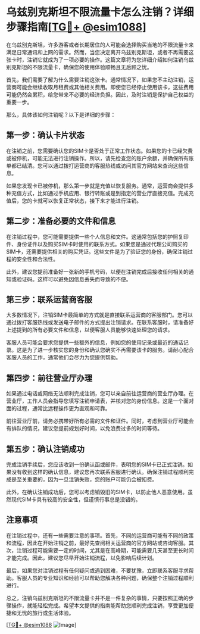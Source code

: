 # 乌兹别克斯坦不限流量卡怎么注销？详细步骤指南[[TG💪+ @esim1088](https://t.me/s/esim1088)]

在乌兹别克斯坦，许多游客或者长期居住的人可能会选择购买当地的不限流量卡来满足日常通讯和上网的需求。然而，当您决定离开乌兹别克斯坦，或者不再需要这张卡时，注销它就成为了一项必要的操作。这篇文章将为您详细介绍如何注销乌兹别克斯坦的不限流量卡，确保您的使用体验顺畅且无后顾之忧。

首先，我们需要了解为什么需要注销这张卡。通常情况下，如果您不主动注销，运营商可能会继续收取月租费或其他相关费用。即使您已经停止使用该卡，这些费用可能仍然会累积，给您带来不必要的经济负担。因此，及时注销是保护自己权益的重要一步。

那么，具体该如何注销呢？以下是详细的步骤：

## 第一步：确认卡片状态

在注销之前，您需要确认您的SIM卡是否处于正常工作状态。如果您的卡已经欠费或被停机，可能无法进行注销操作。所以，请先检查您的账户余额，并确保所有账单都已结清。您可以通过拨打运营商的客服热线或访问其官方网站来查询这些信息。

如果您发现卡已被停机，那么第一步就是充值以恢复服务。通常，运营商会提供多种充值方式，比如通过手机应用、银行转账或是到指定的营业厅直接充值。完成充值后，您的卡就可以恢复正常状态，接下来才能进行注销。

## 第二步：准备必要的文件和信息

在注销过程中，您可能需要提供一些个人信息和文件。这通常包括您的护照复印件、身份证件以及购买SIM卡时使用的联系方式。如果您是通过代理公司购买的SIM卡，还需要提供相关的购买凭证。这些文件是为了验证您的身份，确保注销过程的安全性和合法性。

此外，建议您提前准备好一张新的手机号码，以便在注销完成后接收任何相关的通知或验证码。这样可以避免因信息丢失而导致的不便。

## 第三步：联系运营商客服

大多数情况下，注销SIM卡最简单的方式就是直接联系运营商的客服部门。您可以通过拨打客服热线或发送电子邮件的方式提出注销请求。在联系客服时，请准备好上述提到的所有必要文件和信息，以便客服人员能够快速处理您的请求。

客服人员可能会要求您提供一些额外的信息，例如您的使用记录或最近的通话记录。这是为了进一步核实您的身份和确认您确实不再需要该卡的服务。请耐心配合客服人员的工作，通常他们会尽力为您提供帮助。

## 第四步：前往营业厅办理

如果通过电话或网络无法顺利完成注销，您可以亲自前往运营商的营业厅办理。在营业厅，工作人员会指导您填写注销申请表，并核对您的身份信息。这是一个面对面的过程，通常比远程操作更为直观和可靠。

前往营业厅前，请务必携带好所有必需的文件和证件。同时，考虑到营业厅可能会有排队的情况，建议您提前规划好时间，以免浪费过多的时间等待。

## 第五步：确认注销成功

完成注销手续后，您应该收到一份确认函或邮件，表明您的SIM卡已正式注销。如果没有收到这样的确认信息，建议您再次联系客服进行确认。确保注销过程顺利完成是至关重要的，因为一旦注销失败，您的账户可能仍会被扣费。

此外，在确认注销成功后，您可以考虑销毁旧的SIM卡，以防止他人恶意使用。虽然现代SIM卡具有较高的安全性，但谨慎行事总是没错的。

## 注意事项

在注销过程中，还有一些需要注意的事项。首先，不同的运营商可能有不同的政策和流程，因此在开始注销之前，最好先查阅相关运营商的官方网站或咨询客服。其次，注销过程可能需要一定的时间，尤其是在高峰期，可能需要几天甚至更长时间才能完成。因此，建议您尽早开始注销流程，以免影响后续计划。

最后，如果您对注销过程有任何疑问或遇到困难，不要犹豫，立即联系客服寻求帮助。客服人员的专业知识和经验可以帮助您解决各种问题，确保整个注销过程顺利进行。

总之，注销乌兹别克斯坦的不限流量卡并不是一件复杂的事情，只要按照正确的步骤操作，就能轻松完成。希望本文提供的指南能帮助您顺利完成注销，享受更加便捷和无忧的旅行或生活体验。

[[TG💪+ @esim1088](https://t.me/s/esim1088) ![Image](https://i.postimg.cc/4NQfJmqS/Snipaste-2025-05-13-00-14-12.png)]